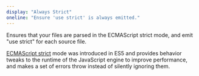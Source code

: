 ```yaml
---
display: "Always Strict"
oneline: "Ensure 'use strict' is always emitted."
---
```


Ensures that your files are parsed in the ECMAScript strict mode, and emit "use strict" for each source file.

[ECMAScript strict](https://developer.mozilla.org/en-US/docs/Web/JavaScript/Reference/Strict_mode) mode was introduced in ES5 and provides behavior tweaks to the runtime of the JavaScript engine to improve performance, and makes a set of errors throw instead of silently ignoring them.
